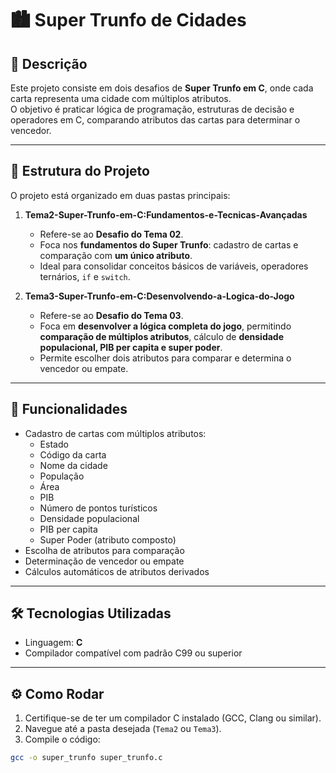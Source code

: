 # 🏙️ Super Trunfo de Cidades

## 📌 Descrição
Este projeto consiste em dois desafios de **Super Trunfo em C**, onde cada carta representa uma cidade com múltiplos atributos.  
O objetivo é praticar lógica de programação, estruturas de decisão e operadores em C, comparando atributos das cartas para determinar o vencedor.

---

## 📂 Estrutura do Projeto
O projeto está organizado em duas pastas principais:

1. **Tema2-Super-Trunfo-em-C:Fundamentos-e-Tecnicas-Avançadas**  
   - Refere-se ao **Desafio do Tema 02**.  
   - Foca nos **fundamentos do Super Trunfo**: cadastro de cartas e comparação com **um único atributo**.  
   - Ideal para consolidar conceitos básicos de variáveis, operadores ternários, `if` e `switch`.

2. **Tema3-Super-Trunfo-em-C:Desenvolvendo-a-Logica-do-Jogo**  
   - Refere-se ao **Desafio do Tema 03**.  
   - Foca em **desenvolver a lógica completa do jogo**, permitindo **comparação de múltiplos atributos**, cálculo de **densidade populacional, PIB per capita e super poder**.  
   - Permite escolher dois atributos para comparar e determina o vencedor ou empate.

---

## 📌 Funcionalidades
- Cadastro de cartas com múltiplos atributos:
  - Estado
  - Código da carta
  - Nome da cidade
  - População
  - Área
  - PIB
  - Número de pontos turísticos
  - Densidade populacional
  - PIB per capita
  - Super Poder (atributo composto)
- Escolha de atributos para comparação
- Determinação de vencedor ou empate
- Cálculos automáticos de atributos derivados

---

## 🛠️ Tecnologias Utilizadas
- Linguagem: **C**
- Compilador compatível com padrão C99 ou superior

---

## ⚙️ Como Rodar
1. Certifique-se de ter um compilador C instalado (GCC, Clang ou similar).  
2. Navegue até a pasta desejada (`Tema2` ou `Tema3`).  
3. Compile o código:
```bash
gcc -o super_trunfo super_trunfo.c
